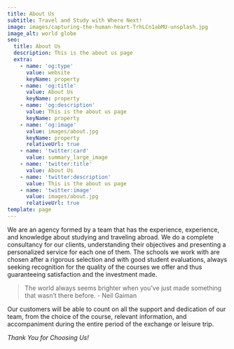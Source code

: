 ```yaml
---
title: About Us
subtitle: Travel and Study with Where Next!
image: images/capturing-the-human-heart-TrhLCn1abMU-unsplash.jpg
image_alt: world globe
seo:
  title: About Us
  description: This is the about us page
  extra:
    - name: 'og:type'
      value: website
      keyName: property
    - name: 'og:title'
      value: About Us
      keyName: property
    - name: 'og:description'
      value: This is the about us page
      keyName: property
    - name: 'og:image'
      value: images/about.jpg
      keyName: property
      relativeUrl: true
    - name: 'twitter:card'
      value: summary_large_image
    - name: 'twitter:title'
      value: About Us
    - name: 'twitter:description'
      value: This is the about us page
    - name: 'twitter:image'
      value: images/about.jpg
      relativeUrl: true
template: page
---
```

We are an agency formed by a team that has the experience, experience, and knowledge about studying and traveling abroad. We do a complete consultancy for our clients, understanding their objectives and presenting a personalized service for each one of them. The schools we work with are chosen after a rigorous selection and with good student evaluations, always seeking recognition for the quality of the courses we offer and thus guaranteeing satisfaction and the investment made.

> The world always seems brighter when you’ve just made something that wasn’t there before. - Neil Gaiman

Our customers will be able to count on all the support and dedication of our team, from the choice of the course, relevant information, and accompaniment during the entire period of the exchange or leisure trip.

*Thank You for Choosing Us!*
